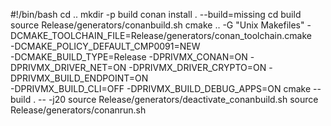 #!/bin/bash
cd ..
mkdir -p build
conan install . --build=missing 
cd build
source Release/generators/conanbuild.sh
cmake .. -G "Unix Makefiles" -DCMAKE_TOOLCHAIN_FILE=Release/generators/conan_toolchain.cmake \
        -DCMAKE_POLICY_DEFAULT_CMP0091=NEW \
        -DCMAKE_BUILD_TYPE=Release -DPRIVMX_CONAN=ON -DPRIVMX_DRIVER_NET=ON -DPRIVMX_DRIVER_CRYPTO=ON -DPRIVMX_BUILD_ENDPOINT=ON \
        -DPRIVMX_BUILD_CLI=OFF -DPRIVMX_BUILD_DEBUG_APPS=ON
cmake --build . -- -j20
source Release/generators/deactivate_conanbuild.sh
source Release/generators/conanrun.sh
